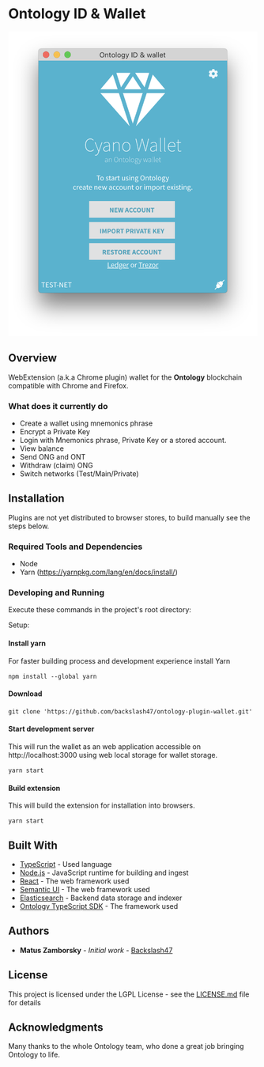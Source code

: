 # Ontology ID & Wallet



<p align="center">
  <img src="/wallet.png">
</p>

## Overview

WebExtension (a.k.a Chrome plugin) wallet for the **Ontology** blockchain compatible with Chrome and Firefox.

### What does it currently do

* Create a wallet using mnemonics phrase
* Encrypt a Private Key
* Login with Mnemonics phrase, Private Key or a stored account.
* View balance
* Send ONG and ONT
* Withdraw (claim) ONG
* Switch networks (Test/Main/Private)

## Installation

Plugins are not yet distributed to browser stores, to build manually see the steps below.

### Required Tools and Dependencies

* Node
* Yarn (https://yarnpkg.com/lang/en/docs/install/)

### Developing and Running

Execute these commands in the project's root directory:

Setup:

#### Install yarn
For faster building process and development experience install Yarn

```
npm install --global yarn
```

#### Download
```
git clone 'https://github.com/backslash47/ontology-plugin-wallet.git'
```

#### Start development server
This will run the wallet as an web application accessible on http://localhost:3000 using web local storage for wallet storage.

````
yarn start
````

#### Build extension
This will build the extension for installation into browsers. 

````
yarn start
````

## Built With

* [TypeScript](https://www.typescriptlang.org/) - Used language
* [Node.js](https://nodejs.org) - JavaScript runtime for building and ingest
* [React](https://reactjs.org/) - The web framework used
* [Semantic UI](https://react.semantic-ui.com/introduction) - The web framework used
* [Elasticsearch](https://www.elastic.co/) - Backend data storage and indexer
* [Ontology TypeScript SDK](https://github.com/ontio/ontology-ts-sdk) - The framework used

## Authors

* **Matus Zamborsky** - *Initial work* - [Backslash47](https://github.com/backslash47)

## License

This project is licensed under the LGPL License - see the [LICENSE.md](LICENSE.md) file for details

## Acknowledgments

Many thanks to the whole Ontology team, who done a great job bringing Ontology to life.
